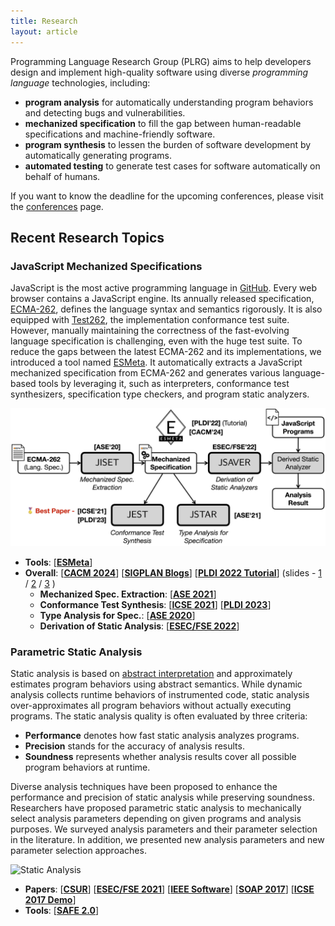 ```yaml
---
title: Research
layout: article
---
```


Programming Language Research Group (PLRG) aims to help developers design and
implement high-quality software using diverse _programming language_
technologies, including:
- **program analysis** for automatically understanding program behaviors and
  detecting bugs and vulnerabilities.
- **mechanized specification** to fill the gap between human-readable
  specifications and machine-friendly software.
- **program synthesis** to lessen the burden of software development by
  automatically generating programs.
- **automated testing** to generate test cases for software automatically on
  behalf of humans.

If you want to know the deadline for the upcoming conferences, please visit the
[conferences](/conferences) page.


## Recent Research Topics


### JavaScript Mechanized Specifications

JavaScript is the most active programming language in
[GitHub](https://octoverse.github.com/2022/top-programming-languages). Every web
browser contains a JavaScript engine. Its annually released specification,
[ECMA-262](https://www.ecma-international.org/publications-and-standards/standards/ecma-262/),
defines the language syntax and semantics rigorously. It is also equipped with
[Test262](https://github.com/tc39/test262), the implementation conformance test
suite. However, manually maintaining the correctness of the fast-evolving
language specification is challenging, even with the huge test suite. To reduce
the gaps between the latest ECMA-262 and its implementations, we introduced a
tool named [ESMeta](https://github.com/es-meta/esmeta). It automatically
extracts a JavaScript mechanized specification from ECMA-262 and generates
various language-based tools by leveraging it, such as interpreters, conformance
test synthesizers, specification type checkers, and program static analyzers.

![ESMeta](/assets/images/research/esmeta.jpg)

- **Tools**:
  [**[ESMeta](https://github.com/es-meta/esmeta)**]
- **Overall**:
  [**[CACM 2024](/assets/data/publication/cacm24-ryu-esmeta.pdf)**]
  [**[SIGPLAN Blogs](https://blog.sigplan.org/2023/01/12/from-research-prototypes-to-continuous-integration-guiding-the-design-and-implementation-of-javascript/)**]
  [**[PLDI 2022 Tutorial](https://pldi22.sigplan.org/details/pldi-2022-tutorials/1/Filling-the-gap-between-the-JavaScript-language-specification-and-tools-using-the-JIS)**]
  (slides -
    [1](/assets/data/slides/2022/pldi22-tutorial-1.pdf) /
    [2](/assets/data/slides/2022/pldi22-tutorial-2.pdf) /
    [3](/assets/data/slides/2022/pldi22-tutorial-3.pdf)
  )
  - **Mechanized Spec. Extraction**:
    [**[ASE 2021](/assets/data/publication/ase21-park-jstar.pdf)**]
  - **Conformance Test Synthesis**:
    [**[ICSE 2021](/assets/data/publication/icse21-park-jest.pdf)**]
    [**[PLDI 2023](/assets/data/publication/pldi23-park-jestfs.pdf)**]
  - **Type Analysis for Spec.**:
    [**[ASE 2020](/assets/data/publication/ase20-park-jiset.pdf)**]
  - **Derivation of Static Analysis**:
    [**[ESEC/FSE 2022](/assets/data/publication/fse22-park-jsaver.pdf)**]



### Parametric Static Analysis

Static analysis is based on [abstract
interpretation](https://doi.org/10.1145/512950.512973) and approximately
estimates program behaviors using abstract semantics. While dynamic analysis
collects runtime behaviors of instrumented code, static analysis
over-approximates all program behaviors without actually executing programs. The
static analysis quality is often evaluated by three criteria:

- **Performance** denotes how fast static analysis analyzes programs.
- **Precision** stands for the accuracy of analysis results.
- **Soundness** represents whether analysis results cover all possible program
  behaviors at runtime.

Diverse analysis techniques have been proposed to enhance the performance and
precision of static analysis while preserving soundness. Researchers have
proposed parametric static analysis to mechanically select analysis parameters
depending on given programs and analysis purposes. We surveyed analysis
parameters and their parameter selection in the literature. In addition, we
presented new analysis parameters and new parameter selection approaches.

![Static Analysis](/assets/images/research/static-analysis.jpg)
- **Papers**:
    [**[CSUR](/assets/data/publication/csur21-park-psa.pdf)**]
    [**[ESEC/FSE 2021](/assets/data/publication/fse21-park-ds.pdf)**]
    [**[IEEE Software](/assets/data/publication/ieeesw19.pdf)**]
    [**[SOAP 2017](/assets/data/publication/soap17.pdf)**]
    [**[ICSE 2017 Demo](/assets/data/publication/icse-demo17.pdf)**]
- **Tools**:
    [**[SAFE 2.0](https://github.com/sukyoung/safe)**]
